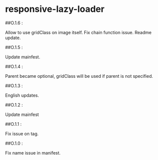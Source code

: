 responsive-lazy-loader
======================

##O.1.6 : 

Allow to use gridClass on image itself.
Fix chain function issue.
Readme update.

##O.1.5 : 

Update mainfest.

##O.1.4 : 

Parent became optional, gridClass will be used if parent is not specified.

##O.1.3 : 

English updates.

##O.1.2 : 

Update mainfest

##O.1.1 : 

Fix issue on tag.

##O.1.0 : 

Fix name issue in manifest.
